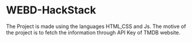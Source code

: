 # WEBD-HackStack
The Project is made using the languages HTML,CSS and Js. The motive of the project is to fetch the information through API Key of TMDB website.  
